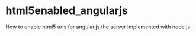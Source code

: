 # html5enabled_angularjs
How to enable html5 urls for angular.js the server implemented with node.js
